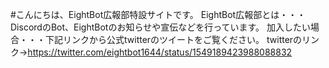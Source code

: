 #こんにちは、EightBot広報部特設サイトです。
EightBot広報部とは・・・DiscordのBot、EightBotのお知らせや宣伝などを行っています。
加入したい場合・・・下記リンクから公式twitterのツイートをご覧ください。
twitterのリンク→https://twitter.com/eightbot1644/status/1549189423988088832
